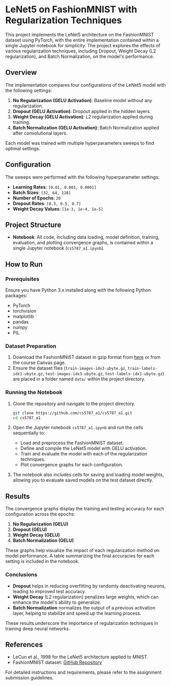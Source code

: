 # LeNet5 on FashionMNIST with Regularization Techniques

This project implements the LeNet5 architecture on the FashionMNIST dataset using PyTorch, with the entire implementation contained within a single Jupyter notebook for simplicity. The project explores the effects of various regularization techniques, including Dropout, Weight Decay (L2 regularization), and Batch Normalization, on the model's performance.

## Overview

The implementation compares four configurations of the LeNet5 model with the following settings:

1. **No Regularization (GELU Activation)**: Baseline model without any regularization.
2. **Dropout (GELU Activation)**: Dropout applied in the hidden layers.
3. **Weight Decay (GELU Activation)**: L2 regularization applied during training.
4. **Batch Normalization (GELU Activation)**: Batch Normalization applied after convolutional layers.

Each model was trained with multiple hyperparameters sweeps to find optimal settings.

## Configuration

The sweeps were performed with the following hyperparameter settings:

- **Learning Rates**: `[0.01, 0.001, 0.0001]`
- **Batch Sizes**: `[32, 64, 128]`
- **Number of Epochs**: `20`
- **Dropout Rates**: `[0.3, 0.5, 0.7]`
- **Weight Decay Values**: `[1e-3, 1e-4, 1e-5]`

## Project Structure

- **Notebook**: All code, including data loading, model definition, training, evaluation, and plotting convergence graphs, is contained within a single Jupyter notebook (`cs5787_a1.ipynb`).

## How to Run

### Prerequisites

Ensure you have Python 3.x installed along with the following Python packages:

- PyTorch
- torchvision
- matplotlib
- pandas
- numpy
- PIL

### Dataset Preparation

1. Download the FashionMNIST dataset in gzip format from [here](https://github.com/zalandoresearch/fashion-mnist) or from the course Canvas page.
2. Ensure the dataset files (`train-images-idx3-ubyte.gz`, `train-labels-idx1-ubyte.gz`, `test-images-idx3-ubyte.gz`, `test-labels-idx1-ubyte.gz`) are placed in a folder named `data/` within the project directory.

### Running the Notebook

1. Clone the repository and navigate to the project directory.

   ```bash
   git clone https://github.com/cs5787_a1/cs5787_a1.git
   cd cs5787_a1
   ```

2. Open the Jupyter notebook `cs5787_a1.ipynb` and run the cells sequentially to:

   - Load and preprocess the FashionMNIST dataset.
   - Define and compile the LeNet5 model with GELU activation.
   - Train and evaluate the model with each of the regularization techniques.
   - Plot convergence graphs for each configuration.

3. The notebook also includes cells for saving and loading model weights, allowing you to evaluate saved models on the test dataset directly.

## Results

The convergence graphs display the training and testing accuracy for each configuration across the epochs:

1. **No Regularization (GELU)**
2. **Dropout (GELU)**
3. **Weight Decay (GELU)**
4. **Batch Normalization (GELU)**

These graphs help visualize the impact of each regularization method on model performance. A table summarizing the final accuracies for each setting is included in the notebook.

### Conclusions

- **Dropout** helps in reducing overfitting by randomly deactivating neurons, leading to improved test accuracy.
- **Weight Decay** (L2 regularization) penalizes large weights, which can enhance the model's ability to generalize.
- **Batch Normalization** normalizes the output of a previous activation layer, helping to stabilize and speed up the learning process.

These results underscore the importance of regularization techniques in training deep neural networks.

## References

- LeCun et al., 1998 for the LeNet5 architecture applied to MNIST.
- FashionMNIST dataset: [GitHub Repository](https://github.com/zalandoresearch/fashion-mnist)

For detailed instructions and requirements, please refer to the assignment submission guidelines.

